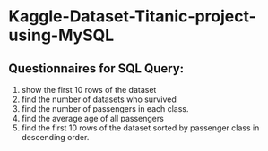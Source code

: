 # Kaggle-Dataset-Titanic-project-using-MySQL

## Questionnaires for SQL Query:
 1. show the first 10 rows of the dataset
 2. find the number of datasets who survived
 3. find the number of passengers in each class.
 4. find the average age of all passengers
 5. find the first 10 rows of the dataset sorted by passenger class in descending order.
